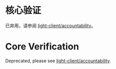 # 核心验证

已弃用，请参阅 [light-client/accountability](../../light-client/verification.md)。


# Core Verification

Deprecated, please see [light-client/accountability](../../light-client/verification.md).
